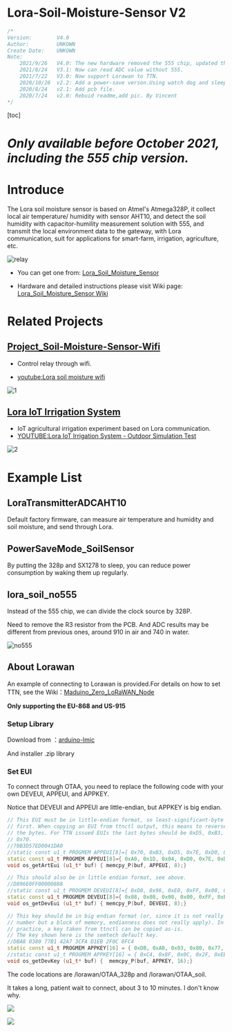 # Lora-Soil-Moisture-Sensor V2

```c++
/*
Version:		V4.0
Author:			UNKOWN
Create Date:	UNKOWN
Note:
	2021/9/26	V4.0: The new hardware removed the 555 chip, updated the BOM, and significantly improved battery life.
	2021/8/24	V3.1: Now can read ADC value without 555.
	2021/7/22	V3.0: Now support Lorawan to TTN.
	2020/10/26	v2.2: Add a power-save verson.Using watch dog and sleep mode.
	2020/8/24	v2.1: Add pcb file.
    2020/7/24	v2.0: Rebuid readme,add pic. By Vincent
*/
```

[toc]

# *Only available before October 2021, including the 555 chip version.*



# Introduce

The Lora soil moisture sensor is based on Atmel's Atmega328P, it collect local air temperature/ humidity with sensor AHT10, and detect the soil humidity with capacitor-humility measurement solution with 555, and transmit the local environment data to the gateway, with Lora communication, suit for applications for smart-farm, irrigation, agriculture, etc.

![relay](md_pic/main.jpg)

- You can get one from: [Lora_Soil_Moisture_Sensor](https://www.makerfabs.com/lora-soil-moisture-sensor.html)

- Hardware and detailed instructions please visit Wiki page:  [Lora_Soil_Moisture_Sensor Wiki](https://www.makerfabs.com/wiki/index.php?title=Lora_Soil_Moisture_Sensor)

# Related Projects

## [Project_Soil-Moisture-Sensor-Wifi](https://github.com/Makerfabs/Project_Soil-Moisture-Sensor-Wifi)

- Control relay through wifi.

- [youtube:Lora soil moisture wifi](https://youtu.be/1wYAwtzNxJU)

![1](md_pic/soil_wifi.png)

## [Lora IoT Irrigation System](https://github.com/Makerfabs/Project_IoT-Irrigation-System)

- IoT agricultural irrigation experiment based on Lora communication.
- [YOUTUBE:Lora IoT Irrigation System - Outdoor Simulation Test](https://youtu.be/0mY6Ox0YvRk)

![2](md_pic/2.jpg)



# Example List

## LoraTransmitterADCAHT10

Default factory firmware, can measure air temperature and humidity and soil moisture, and send through Lora.



## PowerSaveMode_SoilSensor

By putting the 328p and SX1278 to sleep, you can reduce power consumption by waking them up regularly.



## lora_soil_no555

Instead of the 555 chip, we can divide the clock source by 328P.

Need to remove the R3 resistor from the PCB. And ADC results may be different from previous ones, around 910 in air and 740 in water.

![no555](md_pic/no555.jpg)



## About Lorawan

An example of connecting to Lorawan is provided.For details on how to set TTN, see the Wiki：[Maduino_Zero_LoRaWAN_Node](https://www.makerfabs.com/wiki/index.php?title=Maduino_Zero_LoRaWAN_Node)

**Only supporting the EU-868 and US-915**

### Setup Library

Download from ：[arduino-lmic](https://github.com/matthijskooijman/arduino-lmic)

And installer .zip library

### Set EUI

To connect through OTAA, you need to replace the following code with your own DEVEUI, APPEUI, and APPKEY.

Notice that DEVEUI and APPEUI are little-endian, but APPKEY is big endian.

```c++
// This EUI must be in little-endian format, so least-significant-byte
// first. When copying an EUI from ttnctl output, this means to reverse
// the bytes. For TTN issued EUIs the last bytes should be 0xD5, 0xB3,
// 0x70.
//70B3D57ED0041DA0
//static const u1_t PROGMEM APPEUI[8]={ 0x70, 0xB3, 0xD5, 0x7E, 0xD0, 0x04, 0x1D, 0xA0 };
static const u1_t PROGMEM APPEUI[8]={ 0xA0, 0x1D, 0x04, 0xD0, 0x7E, 0xD5, 0xB3, 0x70 };
void os_getArtEui (u1_t* buf) { memcpy_P(buf, APPEUI, 8);}

// This should also be in little endian format, see above.
//D896E0FF00000888
//static const u1_t PROGMEM DEVEUI[8]={ 0xD8, 0x96, 0xE0, 0xFF, 0x00, 0x00, 0x08, 0x88 };
static const u1_t PROGMEM DEVEUI[8]={ 0x88, 0x08, 0x00, 0x00, 0xFF, 0xE0, 0x96, 0xD8 };
void os_getDevEui (u1_t* buf) { memcpy_P(buf, DEVEUI, 8);}

// This key should be in big endian format (or, since it is not really a
// number but a block of memory, endianness does not really apply). In
// practice, a key taken from ttnctl can be copied as-is.
// The key shown here is the semtech default key.
//DBA8 0380 77B1 42A7 3CFA D1EB 2F0C 8FC4
static const u1_t PROGMEM APPKEY[16] = { 0xDB, 0xA8, 0x03, 0x80, 0x77, 0xB1, 0x42, 0xA7, 0x3C, 0xFA, 0xD1, 0xEB, 0x2F, 0x0C, 0x8F, 0xC4 };
//static const u1_t PROGMEM APPKEY[16] = { 0xC4, 0x8F, 0x0C, 0x2F, 0xEB, 0xD1, 0xFA, 0x3C, 0xA7, 0x42, 0xB1, 0x77, 0x80, 0x03, 0xA8, 0xDB };
void os_getDevKey (u1_t* buf) {  memcpy_P(buf, APPKEY, 16);}
```

The code locations are /lorawan/OTAA_328p and /lorawan/OTAA_soil.

It takes a long, patient wait to connect, about 3 to 10 minutes. I don't know why.

![](md_pic/lorawan.jpg)

![](md_pic/lorawan2.jpg)

